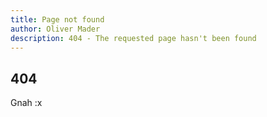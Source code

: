 ```yaml
---
title: Page not found
author: Oliver Mader
description: 404 - The requested page hasn't been found
---
```


## 404

Gnah :x
